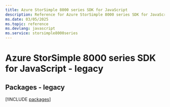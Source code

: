 ```yaml
---
title: Azure StorSimple 8000 series SDK for JavaScript
description: Reference for Azure StorSimple 8000 series SDK for JavaScript
ms.date: 03/05/2025
ms.topic: reference
ms.devlang: javascript
ms.service: storsimple8000series
---
```

# Azure StorSimple 8000 series SDK for JavaScript - legacy
## Packages - legacy
[!INCLUDE [packages](storsimple-8000-series-index.md)]